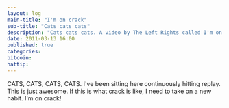 ```yaml
---
layout: log
main-title: "I'm on crack"
sub-title: "Cats cats cats"
description: "Cats cats cats. A video by The Left Rights called I'm on Crack"
date: 2011-03-13 16:00
published: true
categories: 
bitcoin: 
hattip: 
---
```


CATS, CATS, CATS, CATS. I've been sitting here continuously hitting replay. This is just awesome. If this is what crack is like, I need to take on a new habit. I'm on crack! 

<div class='embed-container'>
	<object data="https://www.youtube.com/embed/0GLoHifu6aM"></object>
</div>